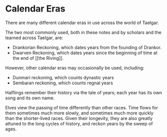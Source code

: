 # Calendar Eras

There are many different calendar eras in use across the world of Taelgar.

The two most commonly used, both in these notes and by scholars and the learned across Taelgar, are:
- Drankorian Reckoning, which dates years from the founding of Drankor. 
- Dwarven Reckoning, which dates years since the beginning of time at the end of [[the Riving]]. 

However, other calendar eras may occasionally be used, including:
- Dunmari reckoning, which counts dynastic years
- Sembaran reckoning, which counts regnal years

Halflings remember their history via the tale of years; each year has its own song and its own name.

Elves view the passing of time differently than other races. Time flows for them sometimes much more slowly, and sometimes much more quickly than the shorter-lived races. Given their longevity, they are also greatly attuned to the long cycles of history, and reckon years by the sweep of ages.
